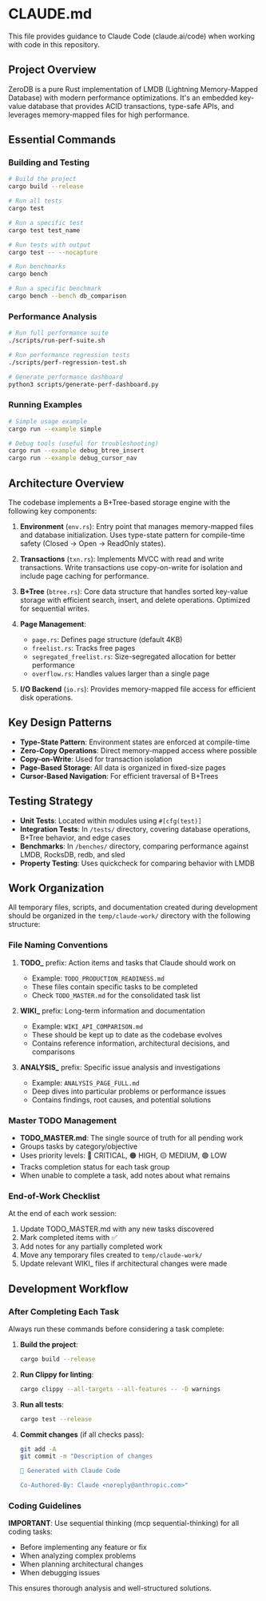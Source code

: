 # CLAUDE.md

This file provides guidance to Claude Code (claude.ai/code) when working with code in this repository.

## Project Overview

ZeroDB is a pure Rust implementation of LMDB (Lightning Memory-Mapped Database) with modern performance optimizations. It's an embedded key-value database that provides ACID transactions, type-safe APIs, and leverages memory-mapped files for high performance.

## Essential Commands

### Building and Testing
```bash
# Build the project
cargo build --release

# Run all tests
cargo test

# Run a specific test
cargo test test_name

# Run tests with output
cargo test -- --nocapture

# Run benchmarks
cargo bench

# Run a specific benchmark
cargo bench --bench db_comparison
```

### Performance Analysis
```bash
# Run full performance suite
./scripts/run-perf-suite.sh

# Run performance regression tests
./scripts/perf-regression-test.sh

# Generate performance dashboard
python3 scripts/generate-perf-dashboard.py
```

### Running Examples
```bash
# Simple usage example
cargo run --example simple

# Debug tools (useful for troubleshooting)
cargo run --example debug_btree_insert
cargo run --example debug_cursor_nav
```

## Architecture Overview

The codebase implements a B+Tree-based storage engine with the following key components:

1. **Environment** (`env.rs`): Entry point that manages memory-mapped files and database initialization. Uses type-state pattern for compile-time safety (Closed → Open → ReadOnly states).

2. **Transactions** (`txn.rs`): Implements MVCC with read and write transactions. Write transactions use copy-on-write for isolation and include page caching for performance.

3. **B+Tree** (`btree.rs`): Core data structure that handles sorted key-value storage with efficient search, insert, and delete operations. Optimized for sequential writes.

4. **Page Management**: 
   - `page.rs`: Defines page structure (default 4KB)
   - `freelist.rs`: Tracks free pages
   - `segregated_freelist.rs`: Size-segregated allocation for better performance
   - `overflow.rs`: Handles values larger than a single page

5. **I/O Backend** (`io.rs`): Provides memory-mapped file access for efficient disk operations.

## Key Design Patterns

- **Type-State Pattern**: Environment states are enforced at compile-time
- **Zero-Copy Operations**: Direct memory-mapped access where possible
- **Copy-on-Write**: Used for transaction isolation
- **Page-Based Storage**: All data is organized in fixed-size pages
- **Cursor-Based Navigation**: For efficient traversal of B+Trees

## Testing Strategy

- **Unit Tests**: Located within modules using `#[cfg(test)]`
- **Integration Tests**: In `/tests/` directory, covering database operations, B+Tree behavior, and edge cases
- **Benchmarks**: In `/benches/` directory, comparing performance against LMDB, RocksDB, redb, and sled
- **Property Testing**: Uses quickcheck for comparing behavior with LMDB

## Work Organization

All temporary files, scripts, and documentation created during development should be organized in the `temp/claude-work/` directory with the following structure:

### File Naming Conventions

1. **TODO_** prefix: Action items and tasks that Claude should work on
   - Example: `TODO_PRODUCTION_READINESS.md`
   - These files contain specific tasks to be completed
   - Check `TODO_MASTER.md` for the consolidated task list

2. **WIKI_** prefix: Long-term information and documentation
   - Example: `WIKI_API_COMPARISON.md`
   - These should be kept up to date as the codebase evolves
   - Contains reference information, architectural decisions, and comparisons

3. **ANALYSIS_** prefix: Specific issue analysis and investigations
   - Example: `ANALYSIS_PAGE_FULL.md`
   - Deep dives into particular problems or performance issues
   - Contains findings, root causes, and potential solutions

### Master TODO Management

- **TODO_MASTER.md**: The single source of truth for all pending work
- Groups tasks by category/objective
- Uses priority levels: 🔴 CRITICAL, 🟠 HIGH, 🟡 MEDIUM, 🟢 LOW
- Tracks completion status for each task group
- When unable to complete a task, add notes about what remains

### End-of-Work Checklist

At the end of each work session:
1. Update TODO_MASTER.md with any new tasks discovered
2. Mark completed items with ✅
3. Add notes for any partially completed work
4. Move any temporary files created to `temp/claude-work/`
5. Update relevant WIKI_ files if architectural changes were made

## Development Workflow

### After Completing Each Task

Always run these commands before considering a task complete:

1. **Build the project**:
   ```bash
   cargo build --release
   ```

2. **Run Clippy for linting**:
   ```bash
   cargo clippy --all-targets --all-features -- -D warnings
   ```

3. **Run all tests**:
   ```bash
   cargo test --release
   ```

4. **Commit changes** (if all checks pass):
   ```bash
   git add -A
   git commit -m "Description of changes

   🤖 Generated with Claude Code
   
   Co-Authored-By: Claude <noreply@anthropic.com>"
   ```

### Coding Guidelines

**IMPORTANT**: Use sequential thinking (mcp sequential-thinking) for all coding tasks:
- Before implementing any feature or fix
- When analyzing complex problems
- When planning architectural changes
- When debugging issues

This ensures thorough analysis and well-structured solutions.